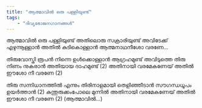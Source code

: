 ```yaml
---
title: "ആത്മാവിൽ ഒരു പള്ളിയുണ്ട്"
tags:
    - "ദിവ്യഭോജനഗാനങ്ങൾ"
---
```


ആത്മാവിൽ ഒരു പള്ളിയുണ്ട്
അതിലൊരു സക്രാരിയുണ്ട്
അവിടേക്ക് എഴുന്നൂള്ളാൻ
അതിൽ കുടികൊള്ളാൻ
ആത്മനാഥനീശോ വരണേ…

തിരുവോസ്തി രൂപൻ നിന്നെ
ഉൾക്കൊള്ളാൻ ആഗ്രഹമുണ്ട്
അവിടുത്തെ തിരു നിണം നുകരാൻ
അതിയായ ദാഹമുണ്ട് (2)
അതിനായി വരമേകണേയ്
അതിൽ ഈശോ നീ വരണേ (2)

തിരു സന്നിധാനത്തിൽ എന്നും
തിരിനാളമായി തെളിഞ്ഞീടാൻ
സൗഗന്ധധൂപം ഉയർത്താൻ (2)
കുന്തുരുക്കംപോലെ മുന്നിൽ
അതിനായി വരമേകണേയ്
അതിൽ ഈശോ നീ വരണേ (2)
(ആത്മാവിൽ…)
